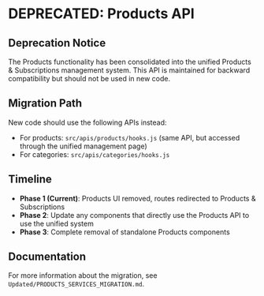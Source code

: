 # DEPRECATED: Products API

## Deprecation Notice

The Products functionality has been consolidated into the unified Products & Subscriptions management system. This API is maintained for backward compatibility but should not be used in new code.

## Migration Path

New code should use the following APIs instead:

- For products: `src/apis/products/hooks.js` (same API, but accessed through the unified management page)
- For categories: `src/apis/categories/hooks.js`

## Timeline

- **Phase 1 (Current)**: Products UI removed, routes redirected to Products & Subscriptions
- **Phase 2**: Update any components that directly use the Products API to use the unified system
- **Phase 3**: Complete removal of standalone Products components

## Documentation

For more information about the migration, see `Updated/PRODUCTS_SERVICES_MIGRATION.md`.

